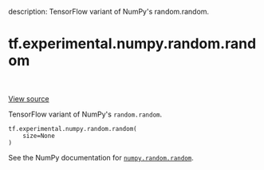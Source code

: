description: TensorFlow variant of NumPy's random.random.

<div itemscope itemtype="http://developers.google.com/ReferenceObject">
<meta itemprop="name" content="tf.experimental.numpy.random.random" />
<meta itemprop="path" content="Stable" />
</div>

# tf.experimental.numpy.random.random

<!-- Insert buttons and diff -->

<table class="tfo-notebook-buttons tfo-api nocontent" align="left">

</table>

<a target="_blank" class="external" href="/code/stable/tensorflow/python/ops/numpy_ops/np_random.py">View source</a>



TensorFlow variant of NumPy's `random.random`.


<pre class="devsite-click-to-copy prettyprint lang-py tfo-signature-link">
<code>tf.experimental.numpy.random.random(
    size=None
)
</code></pre>



<!-- Placeholder for "Used in" -->

See the NumPy documentation for [`numpy.random.random`](https://numpy.org/doc/stable/reference/generated/numpy.random.random.html).
